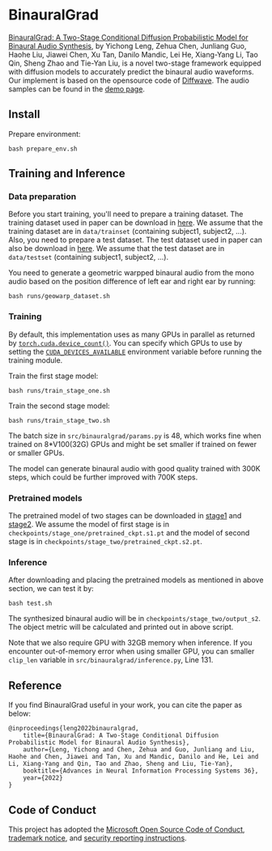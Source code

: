 # BinauralGrad
[BinauralGrad: A Two-Stage Conditional Diffusion Probabilistic Model for Binaural Audio Synthesis](https://arxiv.org/abs/2205.14807), by Yichong Leng, Zehua Chen, Junliang Guo, Haohe Liu, Jiawei Chen, Xu Tan, Danilo Mandic, Lei He, Xiang-Yang Li, Tao Qin, Sheng Zhao and Tie-Yan Liu, is a novel two-stage framework equipped with diffusion models to accurately predict the binaural audio waveforms. Our implement is based on the opensource code of [Diffwave](https://github.com/lmnt-com/diffwave). The audio samples can be found in the [demo page](https://speechresearch.github.io/binauralgrad/).

## Install

Prepare environment:
```
bash prepare_env.sh
```

## Training and Inference

### Data preparation
Before you start training, you'll need to prepare a training dataset. The training dataset used in paper can be download in [here](https://github.com/facebookresearch/BinauralSpeechSynthesis). We assume that the training dataset are in `data/trainset` (containing subject1, subject2, ...). Also, you need to prepare a test dataset. The test dataset used in paper can also be download in [here](https://github.com/facebookresearch/BinauralSpeechSynthesis). We assume that the test dataset are in `data/testset`  (containing subject1, subject2, ...).

You need to generate a geometric warpped binaural audio from the mono audio based on the position difference of left ear and right ear by running:
```
bash runs/geowarp_dataset.sh
```


### Training
By default, this implementation uses as many GPUs in parallel as returned by [`torch.cuda.device_count()`](https://pytorch.org/docs/stable/cuda.html#torch.cuda.device_count). You can specify which GPUs to use by setting the [`CUDA_DEVICES_AVAILABLE`](https://developer.nvidia.com/blog/cuda-pro-tip-control-gpu-visibility-cuda_visible_devices/) environment variable before running the training module.

Train the first stage model:
```
bash runs/train_stage_one.sh
```

Train the second stage model:
```
bash runs/train_stage_two.sh
```

The batch size in `src/binauralgrad/params.py` is 48, which works fine when trained on 8*V100(32G) GPUs and might be set smaller if trained on fewer or smaller GPUs.

The model can generate binaural audio with good quality trained with 300K steps, which could be further improved with 700K steps.

### Pretrained models

The pretrained model of two stages can be downloaded in [stage1](https://msramldl.blob.core.windows.net/modelrelease/binauralgrad/pretrained_ckpt.s1.pt) and [stage2](https://msramldl.blob.core.windows.net/modelrelease/binauralgrad/pretrained_ckpt.s2.pt). We assume the model of first stage is in `checkpoints/stage_one/pretrained_ckpt.s1.pt` and the model of second stage is in `checkpoints/stage_two/pretrained_ckpt.s2.pt`.

### Inference
After downloading and placing the pretrained models as mentioned in above section, we can test it by:

```
bash test.sh
```

The synthesized binaural audio will be in `checkpoints/stage_two/output_s2`. The object metric will be calculated and printed out in above script.

Note that we also require GPU with 32GB memory when inference. If you encounter out-of-memory error when using smaller GPU, you can smaller `clip_len` variable in `src/binauralgrad/inference.py`, Line 131.

## Reference

If you find BinauralGrad useful in your work, you can cite the paper as below:

    @inproceedings{leng2022binauralgrad,
        title={BinauralGrad: A Two-Stage Conditional Diffusion Probabilistic Model for Binaural Audio Synthesis},
        author={Leng, Yichong and Chen, Zehua and Guo, Junliang and Liu, Haohe and Chen, Jiawei and Tan, Xu and Mandic, Danilo and He, Lei and Li, Xiang-Yang and Qin, Tao and Zhao, Sheng and Liu, Tie-Yan},
        booktitle={Advances in Neural Information Processing Systems 36},
        year={2022}
    }

## Code of Conduct
This project has adopted the [Microsoft Open Source Code of Conduct](https://opensource.microsoft.com/codeofconduct),
[trademark notice](https://docs.opensource.microsoft.com/releasing/), and [security reporting instructions](https://docs.opensource.microsoft.com/releasing/maintain/security/).
